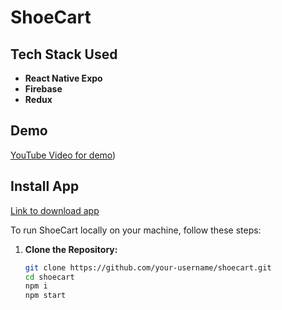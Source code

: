 # ShoeCart


## Tech Stack Used

- **React Native Expo**
- **Firebase**
- **Redux**

## Demo
[YouTube Video for demo](https://youtu.be/97xvLNCAlR8))

## Install App
[Link to download app](https://expo.dev/accounts/vaishnavmandlik/projects/shoecart/builds/88dd6586-9944-4a4b-b8fc-43cb681a765f)


To run ShoeCart locally on your machine, follow these steps:

1. **Clone the Repository:**

   ```bash
   git clone https://github.com/your-username/shoecart.git
   cd shoecart
   npm i
   npm start
    
